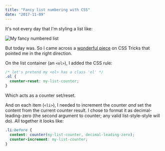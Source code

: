 ```yaml
---
title: "Fancy list numbering with CSS"
date: "2017-11-09"
---
```


It's not every day that I'm styling a list like:

![My fancy numbered list](http://static1.squarespace.com/static/554569a4e4b0b68214c1f5d9/55457b34e4b0fca745eb358d/5a04892053450a192c20b2d7/1510246691325/Screen+Shot+2017-11-09+at+11.57.25+AM.png.25+AM.png?format=original)

But today was. So I came across a [wonderful piece](https://css-tricks.com/numbering-in-style/) on CSS Tricks that pointed me in the right direction.

On the list container (an `<ol>`), I added the CSS rule:

```css
/* let's pretend my <ol> has a class 'ol' */
.ol {
  counter-reset: my-list-counter;
}
```

Which acts as a counter set/reset.

And on each item (`<li>`), I needed to increment the counter _and_ set the content from the current counter result. I chose to format it as decimal-leading-zero (the second argument to counter; any valid list-style-style will do). All together it looks like:

```css
.li:before {
  content: counter(my-list-counter, decimal-leading-zero);
  counter-increment: my-list-counter;
}
```
